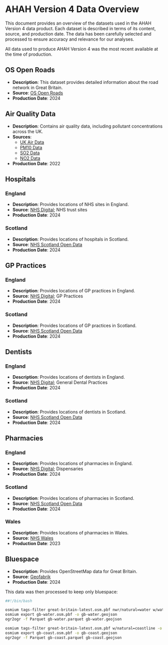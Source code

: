 # AHAH Version 4 Data Overview

This document provides an overview of the datasets used in the AHAH Version 4 data product. Each dataset is described in terms of its content, source, and production date. The data has been carefully selected and processed to ensure accuracy and relevance for our analyses.

All data used to produce AHAH Version 4 was the most recent available at the time of production.

## OS Open Roads

- **Description**: This dataset provides detailed information about the road network in Great Britain.
- **Source**: [OS Open Roads](https://api.os.uk/downloads/v1/products/OpenRoads/downloads?area=GB&format=GeoPackage&redirect)
- **Production Date**: 2024

## Air Quality Data

- **Description**: Contains air quality data, including pollutant concentrations across the UK.
- **Sources**:
  - [UK Air Data](https://uk-air.defra.gov.uk/data/pcm-data)
  - [PM10 Data](https://uk-air.defra.gov.uk/datastore/pcm/mappm102022g.csv)
  - [SO2 Data](https://uk-air.defra.gov.uk/datastore/pcm/mapso22022.csv)
  - [NO2 Data](https://uk-air.defra.gov.uk/datastore/pcm/mapno22022.csv)
- **Production Date**: 2022

## Hospitals

### England

- **Description**: Provides locations of NHS sites in England.
- **Source**: [NHS Digital](https://digital.nhs.uk/services/organisation-data-service/export-data-files/csv-downloads/other-nhs-organisations); NHS trust sites
- **Production Date**: 2024

### Scotland

- **Description**: Provides locations of hospitals in Scotland.
- **Source**: [NHS Scotland Open Data](https://www.opendata.nhs.scot/dataset/hospital-codes)
- **Production Date**: 2024

## GP Practices

### England

- **Description**: Provides locations of GP practices in England.
- **Source**: [NHS Digital](https://digital.nhs.uk/services/organisation-data-service/export-data-files/csv-downloads/gp-and-gp-practice-related-data); GP Practices
- **Production Date**: 2024

### Scotland

- **Description**: Provides locations of GP practices in Scotland.
- **Source**: [NHS Scotland Open Data](https://www.opendata.nhs.scot/dataset/gp-practice-contact-details-and-list-sizes)
- **Production Date**: 2024

## Dentists

### England

- **Description**: Provides locations of dentists in England.
- **Source**: [NHS Digital](https://digital.nhs.uk/services/organisation-data-service/export-data-files/csv-downloads/miscellaneous); General Dental Practices
- **Production Date**: 2024

### Scotland

- **Description**: Provides locations of dentists in Scotland.
- **Source**: [NHS Scotland Open Data](https://www.opendata.nhs.scot/dataset/dental-practices-and-patient-registrations)
- **Production Date**: 2024

## Pharmacies

### England

- **Description**: Provides locations of pharmacies in England.
- **Source**: [NHS Digital](https://digital.nhs.uk/services/organisation-data-service/export-data-files/csv-downloads/gp-and-gp-practice-related-data); Dispensaries
- **Production Date**: 2024

### Scotland

- **Description**: Provides locations of pharmacies in Scotland.
- **Source**: [NHS Scotland Open Data](https://www.opendata.nhs.scot/dataset/dispenser-location-contact-details)
- **Production Date**: 2024

### Wales

- **Description**: Provides locations of pharmacies in Wales.
- **Source**: [NHS Wales](https://nwssp.nhs.wales/ourservices/primary-care-services/general-information/data-and-publications/pharmacy-practice-dispensing-data/)
- **Production Date**: 2023

## Bluespace

- **Description**: Provides OpenStreetMap data for Great Britain.
- **Source**: [Geofabrik](https://download.geofabrik.de/europe/great-britain.html)
- **Production Date**: 2024

This data was then processed to keep only bluespace:

```bash
##!/bin/bash

osmium tags-filter great-britain-latest.osm.pbf nwr/natural=water w/waterway=* -o gb-water.osm.pbf
osmium export gb-water.osm.pbf -o gb-water.geojson
ogr2ogr -f Parquet gb-water.parquet gb-water.geojson 

osmium tags-filter great-britain-latest.osm.pbf w/natural=coastline -o gb-coast.osm.pbf
osmium export gb-coast.osm.pbf -o gb-coast.geojson
ogr2ogr -f Parquet gb-coast.parquet gb-coast.geojson 
```
